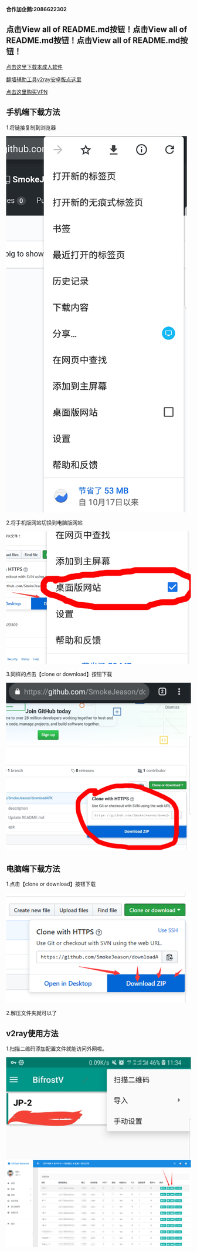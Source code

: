 **合作加企鹅:2086622302**

点击View all of README.md按钮！点击View all of README.md按钮！点击View all of README.md按钮！
-----------

[点击这里下载本成人软件](https://share.weiyun.com/5CfoY3i)

[翻墙辅助工具v2ray安卓版点这里](https://share.weiyun.com/5HzD4JQ)

[点击这里购买VPN](https://client.kkfast.com/aff.php?aff=46)

手机端下载方法
-----------

1.将链接复制到浏览器

![image](https://github.com/SmokeJeason/downloadAPK/raw/master/images/phoneDownload1.jpg)

2.将手机版网站切换到电脑版网站

![image](https://github.com/SmokeJeason/downloadAPK/raw/master/images/phoneDownload2.jpg)

3.同样的点击【clone or download】按钮下载

![image](https://github.com/SmokeJeason/downloadAPK/raw/master/images/phoneDownload3.jpg)




电脑端下载方法
-----------

1.点击【clone or download】按钮下载

![image](https://github.com/SmokeJeason/downloadAPK/raw/master/images/pcDownload.png)

2.解压文件夹就可以了


v2ray使用方法
-----------

1.扫描二维码添加配置文件就能访问外网啦。


![image](https://github.com/SmokeJeason/downloadAPK/raw/master/images/BifrostV.jpg)
![image](https://github.com/SmokeJeason/downloadAPK/raw/master/images/v2ray.png)

